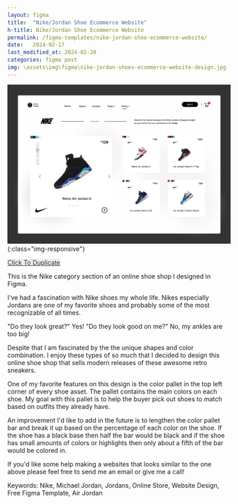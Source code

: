 ```yaml
---
layout: figma
title:  "Nike/Jordan Shoe Ecommerce Website"
h-title: Nike/Jordan Shoe Ecommerce Website
permalink: /figma-templates/nike-jordan-shoe-ecommerce-website/
date:   2024-02-17
last_modified_at: 2024-02-20
categories: figma post
img: \assets\img\figma\nike-jordan-shoes-ecommerce-website-design.jpg
---
```


![image-title-here](\assets\img\figma\nike-jordan-shoes-ecommerce-website-design.jpg){:class="img-responsive"}

<a style="color:#333;background:#ECECEC;"
class="button" href="https://www.figma.com/community/file/1337258473533309410/nike-jordan-shoe-ecommerce-website-design" target="_blank">Click To Duplicate</a>

This is the Nike category section of an online shoe shop I designed in Figma.

I've had a fascination with Nike shoes my whole life. Nikes especially Jordans are one of my favorite shoes and probably some of the most recognizable of all times.

"Do they look great?" Yes! "Do they look good on me?" No, my ankles are too big!

Despite that I am fascinated by the the unique shapes and color combination. I enjoy these types of so much that I decided to design this online shoe shop that sells modern releases of these awesome retro sneakers.

One of my favorite features on this design is the color pallet in the top left corner of every shoe asset.  The pallet contains the main colors on each shoe. My goal with this pallet is to help the buyer pick out shoes to match based on outfits they already have. 

An improvement I'd like to add in the future is to lengthen the color pallet bar and break it up based on the percentage of each color on the shoe. If the shoe has a black base then half the bar would be black and if the shoe has small amounts of colors or highlights then only about a fifth of the bar would be colored in.

If you'd like some help making a websites that looks similar to the one above please feel free to send me an email or give me a call!


Keywords: Nike, Michael Jordan, Jordans, Online Store, Website Design, Free Figma Template, Air Jordan

